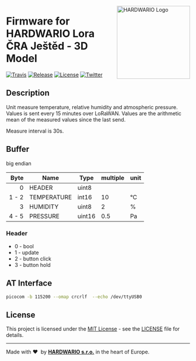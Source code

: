 <a href="https://www.hardwario.com/"><img src="https://www.hardwario.com/ci/assets/hw-logo.svg" width="200" alt="HARDWARIO Logo" align="right"></a>

# Firmware for HARDWARIO Lora ČRA Ještěd - 3D Model

[![Travis](https://img.shields.io/travis/bigclownprojects/bcf-lora-cra-jested/master.svg)](https://travis-ci.org/bigclownprojects/bcf-lora-cra-jested)
[![Release](https://img.shields.io/github/release/bigclownprojects/bcf-lora-cra-jested.svg)](https://github.com/bigclownprojects/bcf-lora-cra-jested/releases)
[![License](https://img.shields.io/github/license/bigclownprojects/bcf-lora-cra-jested.svg)](https://github.com/bigclownprojects/bcf-lora-cra-jested/blob/master/LICENSE)
[![Twitter](https://img.shields.io/twitter/follow/hardwario_en.svg?style=social&label=Follow)](https://twitter.com/hardwario_en)

## Description

Unit measure temperature, relative humidity and atmospheric pressure.
Values is sent every 15 minutes over LoRaWAN. Values are the arithmetic mean of the measured values since the last send.

Measure interval is 30s.

## Buffer
big endian

| Byte    | Name        | Type   | multiple | unit
| ------: | ----------- | ------ | -------- | -------
|       0 | HEADER      | uint8  |          |
|  1 -  2 | TEMPERATURE | int16  | 10       | °C
|       3 | HUMIDITY    | uint8  | 2        | %
|  4 -  5 | PRESSURE    | uint16 | 0.5      | Pa

### Header

* 0 - bool
* 1 - update
* 2 - button click
* 3 - button hold

## AT Interface

```sh
picocom -b 115200 --omap crcrlf  --echo /dev/ttyUSB0
```

## License

This project is licensed under the [MIT License](https://opensource.org/licenses/MIT/) - see the [LICENSE](LICENSE) file for details.

---

Made with &#x2764;&nbsp; by [**HARDWARIO s.r.o.**](https://www.hardwario.com/) in the heart of Europe.
